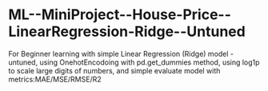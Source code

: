 # ML--MiniProject--House-Price--LinearRegression-Ridge--Untuned
For Beginner learning with simple Linear Regression (Ridge) model - untuned, using OnehotEncodoing with pd.get_dummies method, using log1p to scale large digits of numbers, and simple evaluate model with metrics:MAE/MSE/RMSE/R2 
